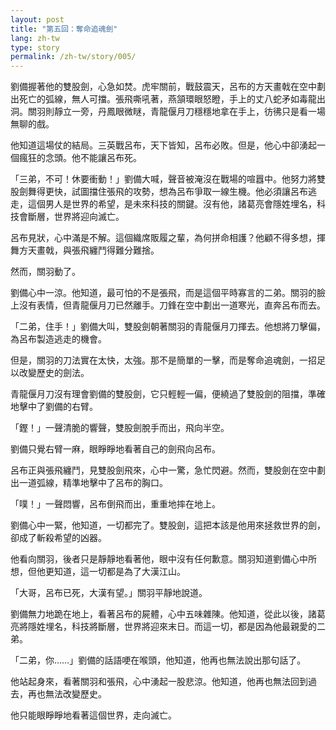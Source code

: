```yaml
---
layout: post
title: "第五回：奪命追魂劍"
lang: zh-tw
type: story
permalink: /zh-tw/story/005/
---
```

劉備握著他的雙股劍，心急如焚。虎牢關前，戰鼓震天，呂布的方天畫戟在空中劃出死亡的弧線，無人可擋。張飛嘶吼著，燕頷環眼怒瞪，手上的丈八蛇矛如毒龍出洞。關羽則靜立一旁，丹鳳眼微瞇，青龍偃月刀穩穩地拿在手上，彷彿只是看一場無聊的戲。

他知道這場仗的結局。三英戰呂布，天下皆知，呂布必敗。但是，他心中卻湧起一個瘋狂的念頭。他不能讓呂布死。

「三弟，不可！休要衝動！」劉備大喊，聲音被淹沒在戰場的喧囂中。他努力將雙股劍舞得更快，試圖擋住張飛的攻勢，想為呂布爭取一線生機。他必須讓呂布逃走，這個男人是世界的希望，是未來科技的關鍵。沒有他，諸葛亮會隱姓埋名，科技會斷層，世界將迎向滅亡。

呂布見狀，心中滿是不解。這個織席販履之輩，為何拼命相護？他顧不得多想，揮舞方天畫戟，與張飛纏鬥得難分難捨。

然而，關羽動了。

劉備心中一涼。他知道，最可怕的不是張飛，而是這個平時寡言的二弟。關羽的臉上沒有表情，但青龍偃月刀已然離手。刀鋒在空中劃出一道寒光，直奔呂布而去。

「二弟，住手！」劉備大叫，雙股劍朝著關羽的青龍偃月刀揮去。他想將刀擊偏，為呂布製造逃走的機會。

但是，關羽的刀法實在太快，太強。那不是簡單的一擊，而是奪命追魂劍，一招足以改變歷史的劍法。

青龍偃月刀沒有理會劉備的雙股劍，它只輕輕一偏，便繞過了雙股劍的阻擋，準確地擊中了劉備的右臂。

「鏗！」一聲清脆的響聲，雙股劍脫手而出，飛向半空。

劉備只覺右臂一麻，眼睜睜地看著自己的劍飛向呂布。

呂布正與張飛纏鬥，見雙股劍飛來，心中一驚，急忙閃避。然而，雙股劍在空中劃出一道弧線，精準地擊中了呂布的胸口。

「噗！」一聲悶響，呂布倒飛而出，重重地摔在地上。

劉備心中一緊，他知道，一切都完了。雙股劍，這把本該是他用來拯救世界的劍，卻成了斬殺希望的凶器。

他看向關羽，後者只是靜靜地看著他，眼中沒有任何歉意。關羽知道劉備心中所想，但他更知道，這一切都是為了大漢江山。

「大哥，呂布已死，大漢有望。」關羽平靜地說道。

劉備無力地跪在地上，看著呂布的屍體，心中五味雜陳。他知道，從此以後，諸葛亮將隱姓埋名，科技將斷層，世界將迎來末日。而這一切，都是因為他最親愛的二弟。

「二弟，你……」劉備的話語哽在喉頭，他知道，他再也無法說出那句話了。

他站起身來，看著關羽和張飛，心中湧起一股悲涼。他知道，他再也無法回到過去，再也無法改變歷史。

他只能眼睜睜地看著這個世界，走向滅亡。